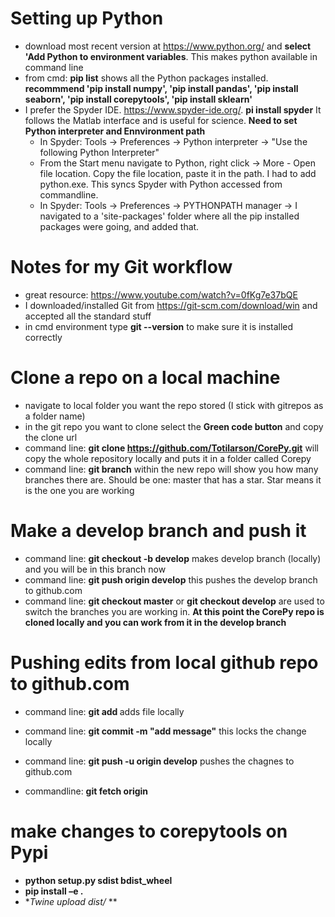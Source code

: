 # Setting up Python
- download most recent version at https://www.python.org/ and **select 'Add Python to environment variables**. This makes python available in command line 
- from cmd: **pip list** shows all the Python packages installed. **recommmend 'pip install numpy', 'pip install pandas', 'pip install seaborn', 'pip install corepytools', 'pip install sklearn'**
- I prefer the Spyder IDE. https://www.spyder-ide.org/. **pi install spyder** It follows the Matlab interface and is useful for science.  **Need to set Python interpreter and Ennvironment path**
    - In Spyder: Tools -> Preferences -> Python interpreter -> "Use the following Python Interpreter"
    - From the Start menu navigate to Python, right click -> More - Open file location. Copy the file location, paste it in the path. I had to add python.exe. This syncs Spyder        with Python accessed from commandline.
    - In Spyder: Tools -> Preferences -> PYTHONPATH manager -> I navigated to a 'site-packages' folder where all the pip installed packages were going, and added that.

# Notes for my Git workflow
- great resource: https://www.youtube.com/watch?v=0fKg7e37bQE
- I downloaded/installed Git from https://git-scm.com/download/win and accepted all the standard stuff
- in cmd environment type **git --version** to make sure it is installed correctly 

# Clone a repo on a local machine
- navigate to local folder you want the repo stored (I stick with gitrepos as a folder name)
- in the git repo you want to clone select the **Green code button** and copy the clone url
- command line: **git clone https://github.com/Totilarson/CorePy.git** will copy the whole repository locally and puts it in a folder called Corepy
- command line: **git branch** within the new repo will show you how many branches there are. Should be one: master that has a star. Star means it is the one you are working 

# Make a develop branch and push it 
- command line: **git checkout -b develop** makes develop branch (locally) and you will be in this branch now
- command line: **git push origin develop**  this pushes the develop branch to github.com
- command line: **git checkout master** or **git checkout develop** are used to switch the branches you are working in. 
**At this point the CorePy repo is cloned locally and you can work from it in the develop branch**


# Pushing edits from local github repo to github.com 
- command line: **git add <file name>** adds file locally
- command line: **git commit -m "add message"**  this locks the change locally
- command line: **git push -u origin develop** pushes the chagnes to github.com
  
- commandline: **git fetch origin**
  
# make changes to corepytools on Pypi
-  **python setup.py sdist bdist_wheel**
-  **pip install –e .**
-  **Twine upload dist/* **
  
